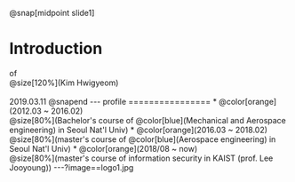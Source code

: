 

@snap[midpoint slide1]
<h1>Introduction</h1>
of<br>
@size[120%](Kim Hwigyeom)
<br><br>
2019.03.11
@snapend
---
profile
================
* @color[orange](2012.03 ~ 2016.02)<br>@size[80%](Bachelor's course of @color[blue](Mechanical and Aerospace engineering) in Seoul Nat'l Univ)
* @color[orange](2016.03 ~ 2018.02)<br>@size[80%](master's course of @color[blue](Aerospace engineering) in Seoul Nat'l Univ)
* @color[orange](2018/08 ~    now)<br>@size[80%](master's course of information security in KAIST (prof. Lee Jooyoung))
---?image==logo1.jpg
